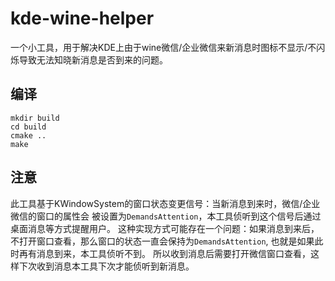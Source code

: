 # kde-wine-helper

一个小工具，用于解决KDE上由于wine微信/企业微信来新消息时图标不显示/不闪烁导致无法知晓新消息是否到来的问题。

## 编译
```shell
mkdir build
cd build
cmake ..
make
```

## 注意
此工具基于KWindowSystem的窗口状态变更信号：当新消息到来时，微信/企业微信的窗口的属性会
被设置为`DemandsAttention`，本工具侦听到这个信号后通过桌面消息等方式提醒用户。
这种实现方式可能存在一个问题：如果消息到来后，不打开窗口查看，那么窗口的状态一直会保持为`DemandsAttention`,
也就是如果此时再有消息到来，本工具侦听不到。
所以收到消息后需要打开微信窗口查看，这样下次收到消息本工具下次才能侦听到新消息。